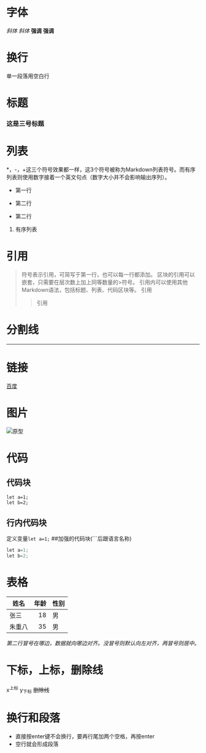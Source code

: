 # 字体
*斜体*  _斜体_
**强调** __强调__
# 换行
单一段落用空白行
# 标题
### 这是三号标题
# 列表
*，-，+这三个符号效果都一样，这3个符号被称为Markdown列表符号。而有序列表则使用数字接着一个英文句点（数字大小并不会影响输出序列）。
* 第一行
- 第二行
+ 第二行
1. 有序列表
# 引用
>符号表示引用，可简写于第一行，也可以每一行都添加。
区块的引用可以嵌套，只需要在层次数上加上同等数量的>符号。
引用内可以使用其他Markdown语法，包括标题、列表、代码区块等。
>引用
>>引用
# 分割线
___
# 链接
[百度](www.baidu.com)
# 图片
![原型](http://p4.music.126.net/HjetWex6kxCE8T6otYl93w==/1415071473584964.jpg)
# 代码
## 代码块

    let a=1;
    let b=2;
## 行内代码块
定义变量`let a=1;`
##加强的代码块(```后跟语言名称)
```c#
let a=1;
let b=2;
```
# 表格
| 姓名 | 年龄 | 性别 |
| -------- | ---: |:---|
|张三|18|男|
|朱重八|35|男|
*第二行冒号在哪边，数据就向哪边对齐。没冒号则默认向左对齐，两冒号则居中。*
# 下标，上标，删除线
x<sup>上标</sup>
y<sub>下标</sub>
~~删除线~~
# 换行和段落
- 直接按enter键不会换行，要再行尾加两个空格，再按enter
- 空行就会形成段落
